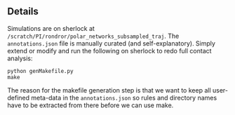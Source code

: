 
## Details

Simulations are on sherlock at `/scratch/PI/rondror/polar_networks_subsampled_traj`. The `annotations.json` file is manually curated (and self-explanatory). Simply extend or modify and run the following on sherlock to redo full contact analysis:
```
python genMakefile.py
make
```

The reason for the makefile generation step is that we want to keep all user-defined meta-data in the `annotations.json` so rules and directory names have to be extracted from there before we can use make. 
